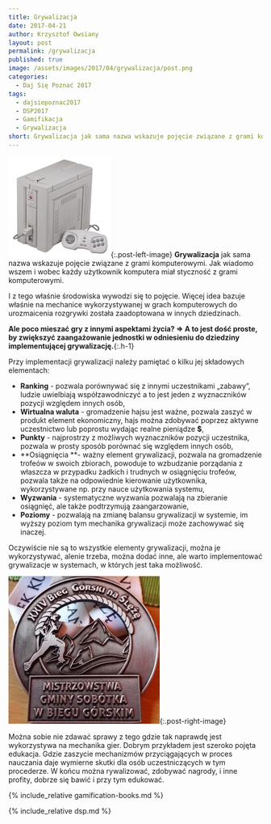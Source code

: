 ```yaml
---
title: Grywalizacja
date: 2017-04-21
author: Krzysztof Owsiany
layout: post
permalink: /grywalizacja
published: true
image: /assets/images/2017/04/grywalizacja/post.png
categories:
  - Daj Się Poznać 2017
tags:
  - dajsiepoznac2017
  - DSP2017
  - Gamifikacja
  - Grywalizacja
short: Grywalizacja jak sama nazwa wskazuje pojęcie związane z grami komputerowymi. Jak wiadomo wszem i wobec każdy użytkownik komputera miał styczność z grami komputerowymi.
---
```

[![Grywalizacja][post]][post-big]{:.post-left-image}
**Grywalizacja** jak sama nazwa wskazuje pojęcie związane z grami komputerowymi. Jak wiadomo wszem i wobec każdy użytkownik komputera miał styczność z grami komputerowymi.

I z tego właśnie środowiska wywodzi się to pojęcie. Więcej idea bazuje właśnie na mechanice wykorzystywanej w grach komputerowych do urozmaicenia rozgrywki została zaadoptowana w innych dziedzinach.
    
 **Ale poco mieszać gry z innymi aspektami życia? => A to jest dość proste, by zwiększyć zaangażowanie jednostki w odniesieniu do dziedziny implementującej grywalizację.**{:.h-1}

Przy implementacji grywalizacji należy pamiętać o kilku jej składowych elementach:
* **Ranking** - pozwala porównywać się z innymi uczestnikami &#8222;zabawy&#8221;, ludzie uwielbiają współzawodniczyć a to jest jeden z wyznaczników pozycji względem innych osób,
* **Wirtualna waluta** - gromadzenie hajsu jest ważne, pozwala zaszyć w produkt element ekonomiczny, hajs można zdobywać poprzez aktywne uczestnictwo lub poprostu wydając realne pieniądze **$**,
* **Punkty** - najprostrzy z możliwych wyznaczników pozycji uczestnika, pozwala w prosty sposób porównać się względem innych osób,
* **Osiągnięcia **- ważny element grywalizacji, pozwala na gromadzenie trofeów w swoich zbiorach, powoduje to wzbudzanie porządania z właszcza w przypadku żadkich i trudnych w osiągnięciu trofeów, pozwala także na odpowiednie kierowanie użytkownika, wykorzystywane np. przy nauce użytkowania systemu,
* **Wyzwania** - systematyczne wyzwania pozwalają na zbieranie osiągnięć, ale także podtrzymują zaangarzowanie,
* **Poziomy** - pozwalają na zmianę balansu grywalizacji w systemie, im wyższy poziom tym mechanika grywalizacji może zachowywać się inaczej.

Oczywiście nie są to wszystkie elementy grywalizacji, można je wykorzystywać, alenie trzeba, można dodać inne, ale warto implementować grywalizacje w systemach, w których jest taka możliwość.

[![Osiągnięcie][medal]][medal-big]{:.post-right-image}

Można sobie nie zdawać sprawy z tego gdzie tak naprawdę jest wykorzystywa na mechanika gier. Dobrym przykładem jest szeroko pojęta edukacja. Gdzie zaszycie mechanizmów przyciągających w proces nauczania daje wymierne skutki dla osób uczestniczących w tym procederze. W końcu można rywalizować, zdobywać nagrody, i inne profity, dobrze się bawić i przy tym edukować.
    
{% include_relative gamification-books.md %}

{% include_relative dsp.md %}

[post]: /assets/images/2017/04/grywalizacja/post.png
[post-big]: /assets/images/2017/04/grywalizacja/post-big.png

[medal]: /assets/images/2017/04/grywalizacja/medal.jpg
[medal-big]: /assets/images/2017/04/grywalizacja/medal-big.jpg